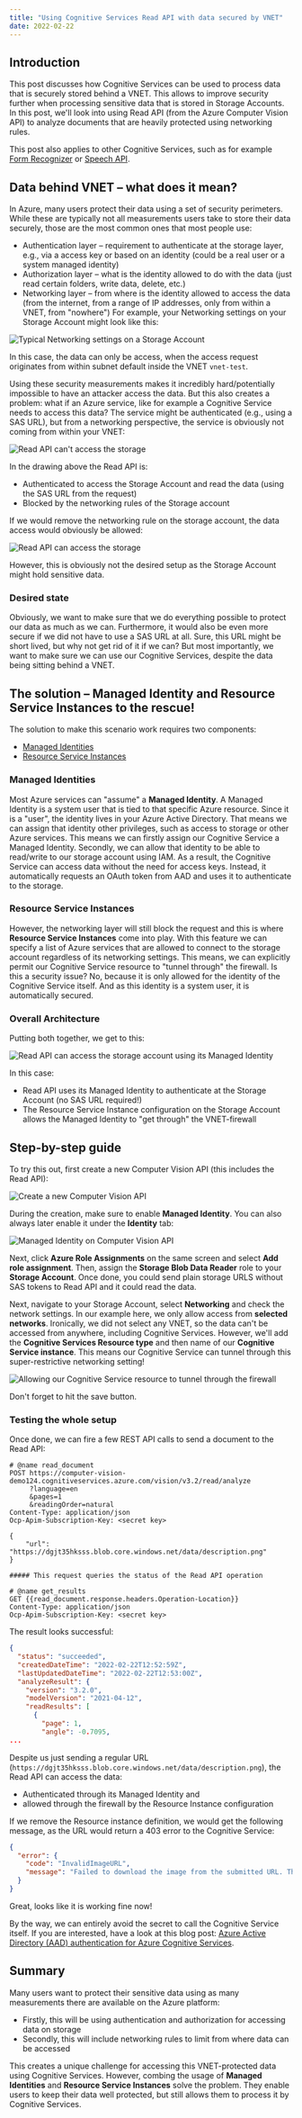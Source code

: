 ```yaml
---
title: "Using Cognitive Services Read API with data secured by VNET"
date: 2022-02-22
---
```

## Introduction

This post discusses how Cognitive Services can be used to process data that is securely stored behind a VNET. This allows to improve security further when processing sensitive data that is stored in Storage Accounts. In this post, we'll look into using Read API (from the Azure Computer Vision API) to analyze documents that are heavily protected using networking rules.

This post also applies to other Cognitive Services, such as for example [Form Recognizer](https://azure.microsoft.com/en-us/services/form-recognizer/) or [Speech API](https://azure.microsoft.com/en-us/services/cognitive-services/speech-services/).

## Data behind VNET – what does it mean?

In Azure, many users protect their data using a set of security perimeters. While these are typically not all measurements users take to store their data securely, those are the most common ones that most people use:

* Authentication layer – requirement to authenticate at the storage layer, e.g., via a access key or based on an identity (could be a real user or a system managed identity)
* Authorization layer – what is the identity allowed to do with the data (just read certain folders, write data, delete, etc.)
* Networking layer – from where is the identity allowed to access the data (from the internet, from a range of IP addresses, only from within a VNET, from "nowhere")
For example, your Networking settings on your Storage Account might look like this:

![Typical Networking settings on a Storage Account](/images/storage_account.png "Typical Networking settings on a Storage Account")

In this case, the data can only be access, when the access request originates from within subnet default inside the VNET `vnet-test`.

Using these security measurements makes it incredibly hard/potentially impossible to have an attacker access the data. But this also creates a problem: what if an Azure service, like for example a Cognitive Service needs to access this data? The service might be authenticated (e.g., using a SAS URL), but from a networking perspective, the service is obviously not coming from within your VNET:

![Read API can't access the storage](/images/vnet_storage_access_denied.png "Read API can't access the storage")

In the drawing above the Read API is:

* Authenticated to access the Storage Account and read the data (using the SAS URL from the request)
* Blocked by the networking rules of the Storage account

If we would remove the networking rule on the storage account, the data access would obviously be allowed:

![Read API can access the storage](/images/no_vnet_storage_access_allowed.png "Read API can access the storage")

However, this is obviously not the desired setup as the Storage Account might hold sensitive data.

### Desired state

Obviously, we want to make sure that we do everything possible to protect our data as much as we can. Furthermore, it would also be even more secure if we did not have to use a SAS URL at all. Sure, this URL might be short lived, but why not get rid of it if we can? But most importantly, we want to make sure we can use our Cognitive Services, despite the data being sitting behind a VNET.

## The solution – Managed Identity and Resource Service Instances to the rescue!

The solution to make this scenario work requires two components:
* [Managed Identities](https://docs.microsoft.com/en-us/azure/active-directory/managed-identities-azure-resources/overview)
* [Resource Service Instances](https://docs.microsoft.com/en-us/azure/storage/common/storage-network-security?tabs=azure-portal#grant-access-from-azure-resource-instances-preview)

### Managed Identities

Most Azure services can "assume" a **Managed Identity**. A Managed Identity is a system user that is tied to that specific Azure resource. Since it is a "user", the identity lives in your Azure Active Directory. That means we can assign that identity other privileges, such as access to storage or other Azure services. This means we can firstly assign our Cognitive Service a Managed Identity. Secondly, we can allow that identity to be able to read/write to our storage account using IAM. As a result, the Cognitive Service can access data without the need for access keys. Instead, it automatically requests an OAuth token from AAD and uses it to authenticate to the storage.

### Resource Service Instances

However, the networking layer will still block the request and this is where **Resource Service Instances** come into play. With this feature we can specify a list of Azure services that are allowed to connect to the storage account regardless of its networking settings. This means, we can explicitly permit our Cognitive Service resource to "tunnel through" the firewall. Is this a security issue? No, because it is only allowed for the identity of the Cognitive Service itself. And as this identity is a system user, it is automatically secured.

### Overall Architecture

Putting both together, we get to this:

![Read API can access the storage account using its Managed Identity](/images/vnet_storage_access_allowed.png "Read API can access the storage account using its Managed Identity")

In this case:

* Read API uses its Managed Identity to authenticate at the Storage Account (no SAS URL required!)
* The Resource Service Instance configuration on the Storage Account allows the Managed Identity to "get through" the VNET-firewall

## Step-by-step guide

To try this out, first create a new Computer Vision API (this includes the Read API):

![Create a new Computer Vision API](/images/aad_computer_vision_create.png "Create a new Computer Vision API")

During the creation, make sure to enable **Managed Identity**. You can also always later enable it under the **Identity** tab:

![Managed Identity on Computer Vision API](/images/computer_vision_managed_identity.png "Managed Identity on Computer Vision API")

Next, click **Azure Role Assignments** on the same screen and select **Add role assignment**. Then, assign the **Storage Blob Data Reader** role to your **Storage Account**. Once done, you could send plain storage URLS without SAS tokens to Read API and it could read the data.

Next, navigate to your Storage Account, select **Networking** and check the network settings. In our example here, we only allow access from **selected networks**. Ironically, we did not select any VNET, so the data can't be accessed from anywhere, including Cognitive Services. However, we'll add the **Cognitive Services Resource type** and then name of our **Cognitive Service instance**. This means our Cognitive Service can tunnel through this super-restrictive networking setting!

![Allowing our Cognitive Service resource to tunnel through the firewall](/images/networking_settings_storage.png "Allowing our Cognitive Service resource to tunnel through the firewall")

Don't forget to hit the save button.

### Testing the whole setup

Once done, we can fire a few REST API calls to send a document to the Read API:

```http
# @name read_document
POST https://computer-vision-demo124.cognitiveservices.azure.com/vision/v3.2/read/analyze
     ?language=en
     &pages=1
     &readingOrder=natural
Content-Type: application/json
Ocp-Apim-Subscription-Key: <secret key>

{
    "url": "https://dgjt35hksss.blob.core.windows.net/data/description.png"
}

##### This request queries the status of the Read API operation

# @name get_results
GET {{read_document.response.headers.Operation-Location}}
Content-Type: application/json
Ocp-Apim-Subscription-Key: <secret key>
```

The result looks successful:

```json
{
  "status": "succeeded",
  "createdDateTime": "2022-02-22T12:52:59Z",
  "lastUpdatedDateTime": "2022-02-22T12:53:00Z",
  "analyzeResult": {
    "version": "3.2.0",
    "modelVersion": "2021-04-12",
    "readResults": [
      {
        "page": 1,
        "angle": -0.7095,
...
```

Despite us just sending a regular URL (`https://dgjt35hksss.blob.core.windows.net/data/description.png`), the Read API can access the data:

* Authenticated through its Managed Identity and
* allowed through the firewall by the Resource Instance configuration

If we remove the Resource instance definition, we would get the following message, as the URL would return a 403 error to the Cognitive Service:

```json
{
  "error": {
    "code": "InvalidImageURL",
    "message": "Failed to download the image from the submitted URL. The URL may either be invalid or the server hosting the image is experiencing some technical difficulties."
  }
}
```

Great, looks like it is working fine now!

By the way, we can entirely avoid the secret to call the Cognitive Service itself. If you are interested, have a look at this blog post: [Azure Active Directory (AAD) authentication for Azure Cognitive Services](/posts/azure-active-directory-aad-authentication-for-azure-cognitive-services/).

## Summary

Many users want to protect their sensitive data using as many measurements there are available on the Azure platform:

* Firstly, this will be using authentication and authorization for accessing data on storage
* Secondly, this will include networking rules to limit from where data can be accessed

This creates a unique challenge for accessing this VNET-protected data using Cognitive Services. However, combing the usage of **Managed Identities** and **Resource Service Instances** solve the problem. They enable users to keep their data well protected, but still allows them to process it by Cognitive Services.